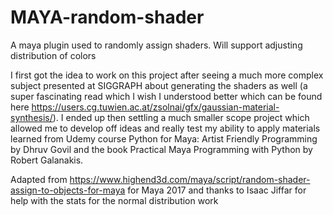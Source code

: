# MAYA-random-shader

A maya plugin used to randomly assign shaders. Will support adjusting distribution of colors

I first got the idea to work on this project after seeing a much more complex subject presented at SIGGRAPH about generating the shaders as well (a super fascinating read which I wish I understood better which can be found here https://users.cg.tuwien.ac.at/zsolnai/gfx/gaussian-material-synthesis/). I ended up then settling a much smaller scope project which allowed me to develop off ideas and really test my ability to apply materials learned from Udemy course Python for Maya: Artist Friendly Programming by Dhruv Govil and the book Practical Maya Programming with Python by Robert Galanakis.

Adapted from https://www.highend3d.com/maya/script/random-shader-assign-to-objects-for-maya for Maya 2017 and thanks to Isaac Jiffar for help with the stats for the normal distribution work
